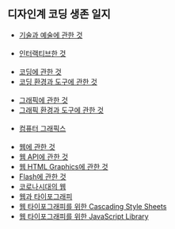 <h2>디자인계 코딩 생존 일지</h2>
<ul>
 <li><a href = "./script/intro.md">기술과 예술에 관한 것</a></li>
 <br>
 <li><a href = "./script/interactive.md">인터랙티브한 것</a></li>
 <br>
 <li><a href = "./script/coding.md">코딩에 관한 것</a></li>
 <li><a href = "./script/env-and-tool-for-coding.md">코딩 환경과 도구에 관한 것</a></li>
 <br>
 <li><a href = "./script/graphics.md">그래픽에 관한 것</a></li>
 <li><a href = "./script/env-and-tool-for-graphics.md">그래픽 환경과 도구에 관한 것</a></li>
 <br>
 <li><a href = "./script/computer-graphics.md">컴퓨터 그래픽스</a></li>
 <br>
 <li><a href = "./script/webart.md">웹에 관한 것</a></li>
 <li><a href = "./script/webapi.md">웹 API에 관한 것</a></li>
 <li><a href = "./script/html-graphics.md">웹 HTML Graphics에 관한 것</a></li>
 <li><a href = "./script/adobe-flash.md"> Flash에 관한 것</a></li>
 <li><a href = "./script/covid-and-web.md">코로나시대의 웹</a></li>
 <li><a href = "./script/typography-and-web.md">웹과 타이포그래피</a></li>
 <li><a href = "./script/typography-css.md.md">웹 타이포그래피를 위한 Cascading Style Sheets</a></li>
 <li><a href = "./script/typography-css.md.md">웹 타이포그래피를 위한 JavaScript Library</a></li>
 <br>
</ul>
